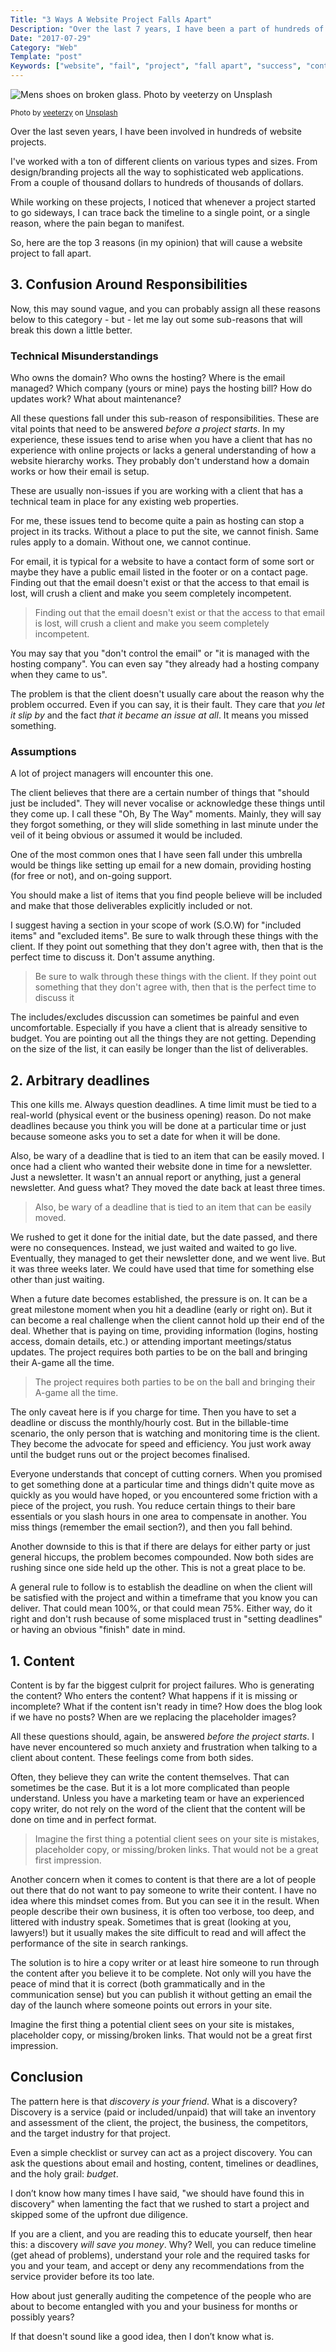 ```yaml
---
Title: "3 Ways A Website Project Falls Apart"
Description: "Over the last 7 years, I have been a part of hundreds of website projects. Here are some of the most common ways I have seen a project fail."
Date: "2017-07-29"
Category: "Web"
Template: "post"
Keywords: ["website", "fail", "project", "fall apart", "success", "content", "responsibilities", "deadlines"]
---
```


<div class="center">
  <img src="https://ohdoylerules.com/images/broken-glass.jpg" alt="Mens shoes on broken glass. Photo by veeterzy on Unsplash">
  <p><small>Photo by <a href="https://unsplash.com/photos/afq5-t0ZGtQ?utm_source=unsplash&amp;utm_medium=referral&amp;utm_content=creditCopyText">veeterzy</a> on <a href="https://unsplash.com/?utm_source=unsplash&amp;utm_medium=referral&amp;utm_content=creditCopyText">Unsplash</a></small></p>
</div>

Over the last seven years, I have been involved in hundreds of website projects.

I've worked with a ton of different clients on various types and sizes. From design/branding projects all the way to sophisticated web applications. From a couple of thousand dollars to hundreds of thousands of dollars.

While working on these projects, I noticed that whenever a project started to go sideways, I can trace back the timeline to a single point, or a single reason, where the pain began to manifest.

So, here are the top 3 reasons (in my opinion) that will cause a website project to fall apart.

## 3. Confusion Around Responsibilities

Now, this may sound vague, and you can probably assign all these reasons below to this category - but - let me lay out some sub-reasons that will break this down a little better.

### Technical Misunderstandings

Who owns the domain? Who owns the hosting? Where is the email managed? Which company (yours or mine) pays the hosting bill? How do updates work? What about maintenance?

All these questions fall under this sub-reason of responsibilities. These are vital points that need to be answered _before a project starts_. In my experience, these issues tend to arise when you have a client that has no experience with online projects or lacks a general understanding of how a website hierarchy works. They probably don't understand how a domain works or how their email is setup.

These are usually non-issues if you are working with a client that has a technical team in place for any existing web properties.

For me, these issues tend to become quite a pain as hosting can stop a project in its tracks. Without a place to put the site, we cannot finish. Same rules apply to a domain. Without one, we cannot continue.

For email, it is typical for a website to have a contact form of some sort or maybe they have a public email listed in the footer or on a contact page. Finding out that the email doesn't exist or that the access to that email is lost, will crush a client and make you seem completely incompetent.

> Finding out that the email doesn't exist or that the access to that email is lost, will crush a client and make you seem completely incompetent.

You may say that you "don't control the email" or "it is managed with the hosting company". You can even say "they already had a hosting company when they came to us".

The problem is that the client doesn't usually care about the reason why the problem occurred. Even if you can say, it is their fault. They care that _you let it slip by_ and the fact _that it became an issue at all_. It means you missed something.

### Assumptions

A lot of project managers will encounter this one.

The client believes that there are a certain number of things that "should just be included". They will never vocalise or acknowledge these things until they come up. I call these "Oh, By The Way" moments. Mainly, they will say they forgot something, or they will slide something in last minute under the veil of it being obvious or assumed it would be included.

One of the most common ones that I have seen fall under this umbrella would be things like setting up email for a new domain, providing hosting (for free or not), and on-going support.

You should make a list of items that you find people believe will be included and make that those deliverables explicitly included or not.

I suggest having a section in your scope of work (S.O.W) for "included items" and "excluded items". Be sure to walk through these things with the client. If they point out something that they don't agree with, then that is the perfect time to discuss it. Don't assume anything.

> Be sure to walk through these things with the client. If they point out something that they don't agree with, then that is the perfect time to discuss it

The includes/excludes discussion can sometimes be painful and even uncomfortable. Especially if you have a client that is already sensitive to budget. You are pointing out all the things they are not getting. Depending on the size of the list, it can easily be longer than the list of deliverables.

## 2. Arbitrary deadlines

This one kills me. Always question deadlines. A time limit must be tied to a real-world (physical event or the business opening) reason. Do not make deadlines because you think you will be done at a particular time or just because someone asks you to set a date for when it will be done.

Also, be wary of a deadline that is tied to an item that can be easily moved. I once had a client who wanted their website done in time for a newsletter. Just a newsletter. It wasn't an annual report or anything, just a general newsletter. And guess what? They moved the date back at least three times.

> Also, be wary of a deadline that is tied to an item that can be easily moved.

We rushed to get it done for the initial date, but the date passed, and there were no consequences. Instead, we just waited and waited to go live. Eventually, they managed to get their newsletter done, and we went live. But it was three weeks later. We could have used that time for something else other than just waiting.

When a future date becomes established, the pressure is on. It can be a great milestone moment when you hit a deadline (early or right on). But it can become a real challenge when the client cannot hold up their end of the deal. Whether that is paying on time, providing information (logins, hosting access, domain details, etc.) or attending important meetings/status updates. The project requires both parties to be on the ball and bringing their A-game all the time.

> The project requires both parties to be on the ball and bringing their A-game all the time.

The only caveat here is if you charge for time. Then you have to set a deadline or discuss the monthly/hourly cost. But in the billable-time scenario, the only person that is watching and monitoring time is the client. They become the advocate for speed and efficiency. You just work away until the budget runs out or the project becomes finalised.

Everyone understands that concept of cutting corners. When you promised to get something done at a particular time and things didn't quite move as quickly as you would have hoped, or you encountered some friction with a piece of the project, you rush. You reduce certain things to their bare essentials or you slash hours in one area to compensate in another. You miss things (remember the email section?), and then you fall behind.

Another downside to this is that if there are delays for either party or just general hiccups, the problem becomes compounded. Now both sides are rushing since one side held up the other. This is not a great place to be.

A general rule to follow is to establish the deadline on when the client will be satisfied with the project and within a timeframe that you know you can deliver. That could mean 100%, or that could mean 75%. Either way, do it right and don't rush because of some misplaced trust in "setting deadlines" or having an obvious "finish" date in mind.

## 1. Content

Content is by far the biggest culprit for project failures. Who is generating the content? Who enters the content? What happens if it is missing or incomplete? What if the content isn't ready in time? How does the blog look if we have no posts? When are we replacing the placeholder images?

All these questions should, again, be answered _before the project starts_. I have never encountered so much anxiety and frustration when talking to a client about content. These feelings come from both sides.

Often, they believe they can write the content themselves. That can sometimes be the case. But it is a lot more complicated than people understand. Unless you have a marketing team or have an experienced copy writer, do not rely on the word of the client that the content will be done on time and in perfect format.

> Imagine the first thing a potential client sees on your site is mistakes, placeholder copy, or missing/broken links. That would not be a great first impression.

Another concern when it comes to content is that there are a lot of people out there that do not want to pay someone to write their content. I have no idea where this mindset comes from. But you can see it in the result. When people describe their own business, it is often too verbose, too deep, and littered with industry speak. Sometimes that is great (looking at you, lawyers!) but it usually makes the site difficult to read and will affect the performance of the site in search rankings.

The solution is to hire a copy writer or at least hire someone to run through the content after you believe it to be complete. Not only will you have the peace of mind that it is correct (both grammatically and in the communication sense) but you can publish it without getting an email the day of the launch where someone points out errors in your site.

Imagine the first thing a potential client sees on your site is mistakes, placeholder copy, or missing/broken links. That would not be a great first impression.

## Conclusion

The pattern here is that _discovery is your friend_. What is a discovery? Discovery is a service (paid or included/unpaid) that will take an inventory and assessment of the client, the project, the business, the competitors, and the target industry for that project.

Even a simple checklist or survey can act as a project discovery. You can ask the questions about email and hosting, content, timelines or deadlines, and the holy grail: _budget_.

I don’t know how many times I have said, "we should have found this in discovery" when lamenting the fact that we rushed to start a project and skipped some of the upfront due diligence.

If you are a client, and you are reading this to educate yourself, then hear this: a discovery _will save you money_. Why? Well, you can reduce timeline (get ahead of problems), understand your role and the required tasks for you and your team, and accept or deny any recommendations from the service provider before its too late.

How about just generally auditing the competence of the people who are about to become entangled with you and your business for months or possibly years?

If that doesn't sound like a good idea, then I don’t know what is.
